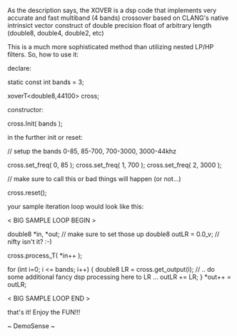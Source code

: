 As the description says, the XOVER is a dsp code that implements 
very accurate and fast multiband (4 bands) crossover based on 
CLANG's native intrinsict vector construct of double precision float
of arbitrary length (double8, double4, double2, etc)

This is a much more sophisticated method than utilizing nested LP/HP filters.
So, how to use it:

declare:

static const int bands = 3;

xoverT<double8,44100> cross;

constructor:

cross.Init( bands );
 
in the further init or reset:

// setup the bands 0-85, 85-700, 700-3000, 3000-44khz

cross.set_freq( 0, 85 );
cross.set_freq( 1, 700 );
cross.set_freq( 2, 3000 );

// make sure to call this or bad things will happen (or not...)

cross.reset(); 

your sample iteration loop would look like this:

< BIG SAMPLE LOOP BEGIN >

double8 *in, *out; // make sure to set those up
double8 outLR = 0.0_v; // nifty isn't it? :-)

cross.process_T( *in++ );

for (int i=0; i <= bands; i++)
{
     double8 LR = cross.get_output(i);
     // .. do some additional fancy dsp processing here to LR ...
     outLR += LR;
}
*out++ = outLR;

< BIG SAMPLE LOOP END >

that's it!  Enjoy the FUN!!!

~ DemoSense ~
